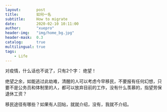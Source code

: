 ```yaml
---
layout:       post
title:        如何一名
subtitle:     How to migrate
date:         2020-02-10 10:11:00
author:       "xuepro"
header-img:   "img/home_bg.jpg"
header-mask:  0.3
catalog:      true
multilingual: true
tags:
    - Life     
---    
```


对疫情，什么话也不说了，只有2个字： 绝望！

绝望之余，如能逃过此劫难，清醒的人可以考虑今早移民，不要报有任何幻想，只要不是公务员和体制里的人，都可以放弃目前的工作，没有什么羡慕的，指望劳保退休工资？

移民途径有哪些？如果有人回帖，就就介绍，没有，我就不介绍。
